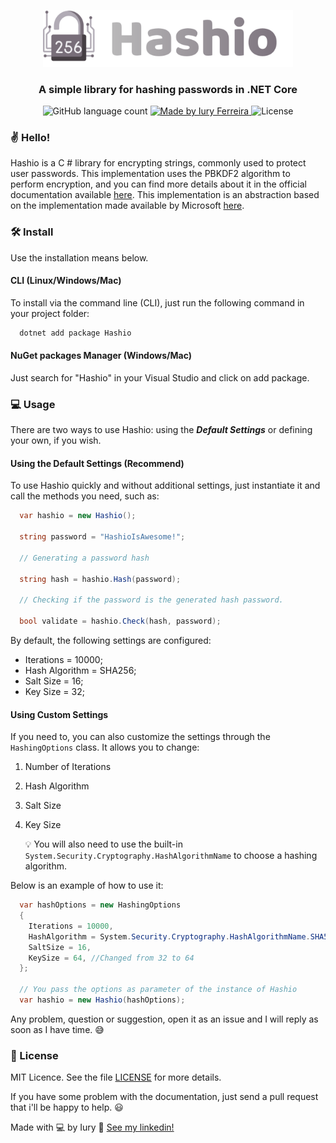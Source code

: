 <p align="center">
  <img alt="Authentication" title="Authentication" src=".github/images/hasher.png" width="400px" />
</p>
<h3 align="center">
    A simple library for hashing passwords in .NET Core
</h3>

<p align="center">
  <img alt="GitHub language count" src="https://img.shields.io/badge/language-1-blue">

  <a href="">
    <img alt="Made by Iury Ferreira" src="https://img.shields.io/badge/made%20by-Iury%20Ferreira-blue">
  </a>

  <img alt="License" src="https://img.shields.io/badge/license-MIT-blue">

### ✌ Hello!

Hashio is a C # library for encrypting strings, commonly used to protect user passwords. This implementation uses the PBKDF2 algorithm to perform encryption, and you can find more details about it in the official documentation available [here](https://tools.ietf.org/html/rfc2898#section-5.2). This implementation is an abstraction based on the implementation made available by Microsoft [here](https://docs.microsoft.com/pt-br/aspnet/core/security/data-protection/consumer-apis/password-hashing?view=aspnetcore-3.1).

### 🛠 Install

  Use the installation means below.

  #### CLI (Linux/Windows/Mac)
  To install via the command line (CLI), just run the following command in your project folder:

  ```bash 
    dotnet add package Hashio
  ```
  #### NuGet packages Manager (Windows/Mac)
  
  Just search for "Hashio" in your Visual Studio and click on add package.


### 💻 Usage

There are two ways to use Hashio: using the ***Default Settings*** or defining your own, if you wish.

#### Using the Default Settings (Recommend)

To use Hashio quickly and without additional settings, just instantiate it and call the methods you need, such as:

  ```csharp 
    var hashio = new Hashio();

    string password = "HashioIsAwesome!";
    
    // Generating a password hash

    string hash = hashio.Hash(password);

    // Checking if the password is the generated hash password.

    bool validate = hashio.Check(hash, password);
  ```
By default, the following settings are configured:

  - Iterations =  10000;
  - Hash Algorithm =  SHA256;
  - Salt Size = 16;
  - Key Size = 32;


#### Using Custom Settings

If you need to, you can also customize the settings through the ```HashingOptions``` class. It allows you to change:

1. Number of Iterations
2. Hash Algorithm
3. Salt Size
4. Key Size

    💡 You will also need to use the built-in ```System.Security.Cryptography.HashAlgorithmName``` to choose a hashing algorithm.

Below is an example of how to use it:
 
```csharp
  var hashOptions = new HashingOptions
  {
    Iterations = 10000,
    HashAlgorithm = System.Security.Cryptography.HashAlgorithmName.SHA512, // Changed from 256 to 512
    SaltSize = 16,
    KeySize = 64, //Changed from 32 to 64
  };

  // You pass the options as parameter of the instance of Hashio
  var hashio = new Hashio(hashOptions);
```
Any problem, question or suggestion, open it as an issue and I will reply as soon as I have time. 😅

### :memo: License

MIT Licence. See the file [LICENSE](LICENSE.md) for more details.

If you have some problem with the documentation, just send a pull request that i'll be happy to help. 😃

Made with 💻 by Iury :wave: [See my linkedin!](https://www.linkedin.com/in/iury-ferreira-68ba35130/)
